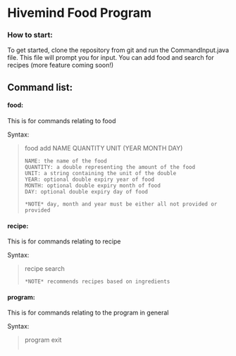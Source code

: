 # Hivemind Food Program

### How to start:
To get started, clone the repository from git and run the CommandInput.java file.  This file will prompt you for input.  You can add food and search for recipes (more feature coming soon!)

## Command list:

#### food:
This is for commands relating to food

Syntax:
> food add NAME QUANTITY UNIT (YEAR MONTH DAY)
> ~~~~~
> NAME: the name of the food
> QUANTITY: a double representing the amount of the food
> UNIT: a string containing the unit of the double
> YEAR: optional double expiry year of food
> MONTH: optional double expiry month of food
> DAY: optional double expiry day of food
>
> *NOTE* day, month and year must be either all not provided or provided

#### recipe:
This is for commands relating to recipe

Syntax:
> recipe search
> ~~~~~
> *NOTE* recommends recipes based on ingredients

#### program:
This is for commands relating to the program in general

Syntax:
> program exit
> ~~~~~
